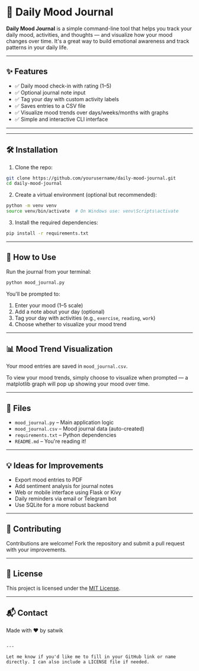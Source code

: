 # 📔 Daily Mood Journal

**Daily Mood Journal** is a simple command-line tool that helps you track your daily mood, activities, and thoughts — and visualize how your mood changes over time. It's a great way to build emotional awareness and track patterns in your daily life.

---

## ✨ Features

- ✅ Daily mood check-in with rating (1–5)
- ✅ Optional journal note input
- ✅ Tag your day with custom activity labels
- ✅ Saves entries to a CSV file
- ✅ Visualize mood trends over days/weeks/months with graphs
- ✅ Simple and interactive CLI interface

---


---

## 🛠️ Installation

1. Clone the repo:

```bash
git clone https://github.com/yourusername/daily-mood-journal.git
cd daily-mood-journal
````

2. Create a virtual environment (optional but recommended):

```bash
python -m venv venv
source venv/bin/activate  # On Windows use: venv\Scripts\activate
```

3. Install the required dependencies:

```bash
pip install -r requirements.txt
```

---

## 🚀 How to Use

Run the journal from your terminal:

```bash
python mood_journal.py
```

You'll be prompted to:

1. Enter your mood (1–5 scale)
2. Add a note about your day (optional)
3. Tag your day with activities (e.g., `exercise`, `reading`, `work`)
4. Choose whether to visualize your mood trend

---

## 📊 Mood Trend Visualization

Your mood entries are saved in `mood_journal.csv`.

To view your mood trends, simply choose to visualize when prompted — a matplotlib graph will pop up showing your mood over time.

---

## 📁 Files

* `mood_journal.py` – Main application logic
* `mood_journal.csv` – Mood journal data (auto-created)
* `requirements.txt` – Python dependencies
* `README.md` – You're reading it!

---

## 💡 Ideas for Improvements

* Export mood entries to PDF
* Add sentiment analysis for journal notes
* Web or mobile interface using Flask or Kivy
* Daily reminders via email or Telegram bot
* Use SQLite for a more robust backend

---

## 🤝 Contributing

Contributions are welcome! Fork the repository and submit a pull request with your improvements.

---

## 📜 License

This project is licensed under the [MIT License](LICENSE).

---

## 📬 Contact

Made with ❤️ by satwik

```

---

Let me know if you'd like me to fill in your GitHub link or name directly. I can also include a LICENSE file if needed.
```
